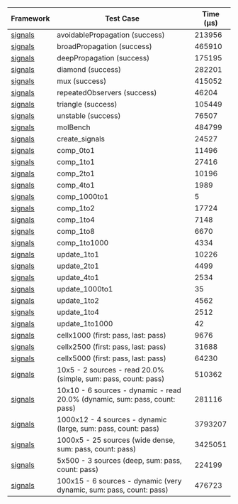 | Framework | Test Case | Time (μs) |
| --- | --- | --- |
| [signals](https://github.com/rodydavis/signals.dart) | avoidablePropagation (success) | 213956 |
| [signals](https://github.com/rodydavis/signals.dart) | broadPropagation (success) | 465910 |
| [signals](https://github.com/rodydavis/signals.dart) | deepPropagation (success) | 175195 |
| [signals](https://github.com/rodydavis/signals.dart) | diamond (success) | 282201 |
| [signals](https://github.com/rodydavis/signals.dart) | mux (success) | 415052 |
| [signals](https://github.com/rodydavis/signals.dart) | repeatedObservers (success) | 46204 |
| [signals](https://github.com/rodydavis/signals.dart) | triangle (success) | 105449 |
| [signals](https://github.com/rodydavis/signals.dart) | unstable (success) | 76507 |
| [signals](https://github.com/rodydavis/signals.dart) | molBench | 484799 |
| [signals](https://github.com/rodydavis/signals.dart) | create_signals | 24527 |
| [signals](https://github.com/rodydavis/signals.dart) | comp_0to1 | 11496 |
| [signals](https://github.com/rodydavis/signals.dart) | comp_1to1 | 27416 |
| [signals](https://github.com/rodydavis/signals.dart) | comp_2to1 | 10196 |
| [signals](https://github.com/rodydavis/signals.dart) | comp_4to1 | 1989 |
| [signals](https://github.com/rodydavis/signals.dart) | comp_1000to1 | 5 |
| [signals](https://github.com/rodydavis/signals.dart) | comp_1to2 | 17724 |
| [signals](https://github.com/rodydavis/signals.dart) | comp_1to4 | 7148 |
| [signals](https://github.com/rodydavis/signals.dart) | comp_1to8 | 6670 |
| [signals](https://github.com/rodydavis/signals.dart) | comp_1to1000 | 4334 |
| [signals](https://github.com/rodydavis/signals.dart) | update_1to1 | 10226 |
| [signals](https://github.com/rodydavis/signals.dart) | update_2to1 | 4499 |
| [signals](https://github.com/rodydavis/signals.dart) | update_4to1 | 2534 |
| [signals](https://github.com/rodydavis/signals.dart) | update_1000to1 | 35 |
| [signals](https://github.com/rodydavis/signals.dart) | update_1to2 | 4562 |
| [signals](https://github.com/rodydavis/signals.dart) | update_1to4 | 2512 |
| [signals](https://github.com/rodydavis/signals.dart) | update_1to1000 | 42 |
| [signals](https://github.com/rodydavis/signals.dart) | cellx1000 (first: pass, last: pass) | 9676 |
| [signals](https://github.com/rodydavis/signals.dart) | cellx2500 (first: pass, last: pass) | 31688 |
| [signals](https://github.com/rodydavis/signals.dart) | cellx5000 (first: pass, last: pass) | 64230 |
| [signals](https://github.com/rodydavis/signals.dart) | 10x5 - 2 sources - read 20.0% (simple, sum: pass, count: pass) | 510362 |
| [signals](https://github.com/rodydavis/signals.dart) | 10x10 - 6 sources - dynamic - read 20.0% (dynamic, sum: pass, count: pass) | 281116 |
| [signals](https://github.com/rodydavis/signals.dart) | 1000x12 - 4 sources - dynamic (large, sum: pass, count: pass) | 3793207 |
| [signals](https://github.com/rodydavis/signals.dart) | 1000x5 - 25 sources (wide dense, sum: pass, count: pass) | 3425051 |
| [signals](https://github.com/rodydavis/signals.dart) | 5x500 - 3 sources (deep, sum: pass, count: pass) | 224199 |
| [signals](https://github.com/rodydavis/signals.dart) | 100x15 - 6 sources - dynamic (very dynamic, sum: pass, count: pass) | 476723 |
